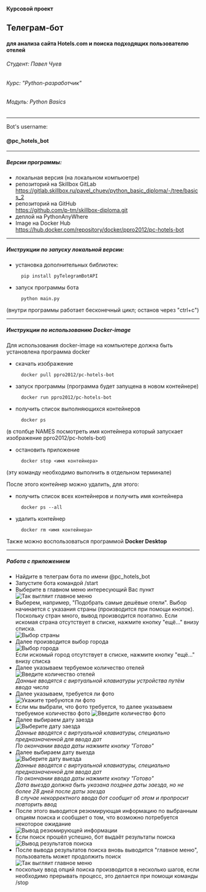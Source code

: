 #### Курсовой проект
## Телеграм-бот
#### для анализа сайта Hotels.com и поиска подходящих пользователю отелей

###### Студент: _Павел Чуев_
###### Курс: _"Python-разработчик"_
###### Модуль: _Python Basics_

---
Bot's username:

#### @pc_hotels_bot

---
##### Версии программы:
- локальная версия (на локальном компьюетре)
- репозиторий на Skillbox GitLab  
https://gitlab.skillbox.ru/pavel_chuev/python_basic_diploma/-/tree/basics_2
- репозиторий на GitHub  
https://github.com/p-tm/skillbox-diploma.git
- деплой на PythonAnyWhere
- Image на Docker Hub  
https://hub.docker.com/repository/docker/ppro2012/pc-hotels-bot

---
##### Инструкции по запуску локальной версии:
- установка дополнительных библиотек:  

        pip install pyTelegramBotAPI
- запуск программы бота  

        python main.py
(внутри программы работает бесконечный цикл; останов через "ctrl+c")

---
##### Инструкции по использованию Docker-image
Для использования docker-image на компьютере должна быть установлена программа docker
- скачать изображение  

        docker pull ppro2012/pc-hotels-bot
- запуск программы (программа будет запущена в новом контейнере) 

        docker run ppro2012/pc-hotels-bot
- получить список выполняющихся контейнеров  

        docker ps
(в столбце NAMES посмотреть имя контейнера который запускает изображение ppro2012/pc-hotels-bot)
- остановить приложение

        docker stop <имя контейнера>
(эту команду необходимо выполнить в отдельном терминале)  

После этого контейнер можно удалить, для этого:
- получить список всех контейнеров и получить имя контейнера

        docker ps --all
- удалить контейнер

        docker rm <имя контейнера>
Также можно воспользоваться программой **Docker Desktop**

---

##### Работа с приложением

- Найдите в телеграм бота по имени @pc_hotels_bot
- Запустите бота командой /start
- Выберите в главном меню интересующий Вас пункт  
![Так выгляит главное меню](img/bot-main-menu.jpg)  
- Выберем, например, "Подобрать самые дешёвые отели". 
Выбор начинается с указания страны (производится при помощи кнопок). Поскольку стран много, вывод производится поэтапно. Если искомая страна отсутствует в списке, нажмите кнопку "ещё..." внизу списка.  
![Выбор страны](img/bot-select-country.jpg)  
- Далее производится выбор города  
![Выбор города](img/bot-select-city.jpg)  
Если искомый город отсутствует в списке, нажмите кнопку "ещё..." внизу списка
- Далее указываем тербуемое количество отелей  
![Введите количество отелей](img/bot-select-hotels-amount.jpg)  
*Данные вводятся с виртуальной клавиатуры устройства путём ввода числа*
- Далее указываем, требуется ли фото  
![Укажите требуются ли фото](img/bot-is-photo-required.jpg)  
- Если мы выбрали, что фото требуется, то далее указываем требуемое количество фото
![Введите количество фото](img/bot-select-photos-amount.jpg)  
- Далее выбираем дату заезда  
![Выберите дату заезда](img/bot-select-checkin-date.jpg)  
*Данные вводятся с виртуальной клавиатуры, специально предназначенной для ввода дат*  
*По окончании ввода даты нажмите кнопку "Готово"*
- Далее выбираем дату выезда  
![Выберите дату выезда](img/bot-select-checkout-date.jpg)  
*Данные вводятся с виртуальной клавиатуры, специально предназначенной для ввода дат*  
*По окончании ввода даты нажмите кнопку "Готово"*  
*Дата выезда должна быть указана позднее даты заезда, но не более 28 дней после даты заезда*  
*В случае некорректного ввода бот сообщит об этом и пропросит повторить ввод*
- После этого выводится резюмирующая информацию по выбранным опциям поиска
и сообщает о том, что возможно потребуется некоторое ожидание  
![Вывод резюмирующей информации](img/bot-show-summary.jpg)  
- Если поиск прошёл успешно, бот выдаёт результаты поиска  
![Вывод результатов поиска](img/bot-show-results.jpg)  
- После вывода результатов поиска вновь выводится "главное меню", пользователь может продолжить поиск  
![Так выгляит главное меню](img/bot-main-menu.jpg)  
- поскольку ввод опций поиска производится в несколько шагов, если необходимо прерывать процесс, это делается при помощи команды /stop














